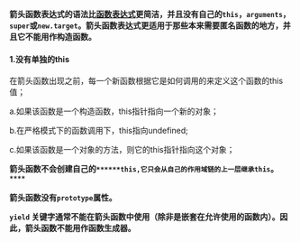 **箭头函数表达式的语法比[函数表达式](https://developer.mozilla.org/zh-CN/docs/Web/JavaScript/Reference/Operators/function)更简洁，并且没有自己的`this`，`arguments`，`super`或`new.target`。箭头函数表达式更适用于那些本来需要匿名函数的地方，并且它不能用作构造函数。**

#### 1.没有单独的this

在箭头函数出现之前，每一个新函数根据它是如何调用的来定义这个函数的this值；

a.如果该函数是一个构造函数，this指针指向一个新的对象；

b.在严格模式下的函数调用下，this指向undefined;

c.如果该函数是一个对象的方法，则它的this指针指向这个对象；

**箭头函数不会创建自己的`******this,它只会从自己的作用域链的上一层继承this`。******

**箭头函数没有`prototype`属性。**

 **`yield` 关键字通常不能在箭头函数中使用（除非是嵌套在允许使用的函数内）。因此，箭头函数不能用作函数生成器。**

